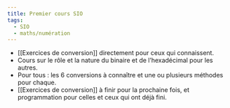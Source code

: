 ```yaml
---
title: Premier cours SIO
tags:
  - SIO
  - maths/numération
---
```


- [[Exercices de conversion]] directement pour ceux qui connaissent.
- Cours sur le rôle et la nature du binaire et de l’hexadécimal pour les autres.
- Pour tous : les 6 conversions à connaître et une ou plusieurs méthodes pour chaque.
- [[Exercices de conversion]] à finir pour la prochaine fois, et programmation pour celles et ceux qui ont déjà fini.